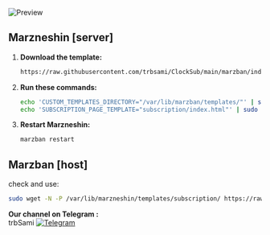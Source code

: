 ![Preview](preview.png)

## Marzneshin [server]

1. **Download the template:**
   ```sh
   https://raw.githubusercontent.com/trbsami/ClockSub/main/marzban/index.html
   ``` 

2. **Run these commands:**
   ```bash
   echo 'CUSTOM_TEMPLATES_DIRECTORY="/var/lib/marzban/templates/"' | sudo tee -a /opt/marzban/.env
   echo 'SUBSCRIPTION_PAGE_TEMPLATE="subscription/index.html"' | sudo tee -a /opt/marzban/.env

3. **Restart Marzneshin:**
   ```sh
   marzban restart
   ```

## Marzban [host]

check and use:

```bash
sudo wget -N -P /var/lib/marzneshin/templates/subscription/ https://raw.githubusercontent.com/trbsami/ClockSub/main/marzban/marzban.php
```

**Our channel on Telegram :**  
trbSami   [![Telegram](https://img.shields.io/badge/Telegram-26A5E4?logo=telegram&logoColor=white)](https://t.me/trbsami)

